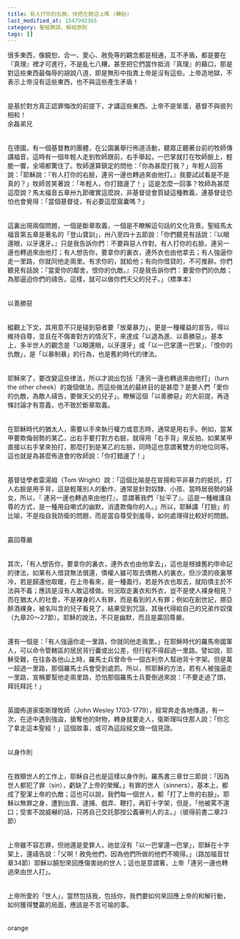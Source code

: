 ```yaml
---
title: 有人打你的右臉，快把左臉迎上嗎 (轉貼)
last_modified_at: 1547992365
category: 聖經無誤、解經原則
tags: []
---
```


很多東西，像饒恕、合一、愛心、赦免等的觀念都是相通，互不矛盾，都是要在『真理』裡才可進行，不是亂七八糟，甚至把它們當作抵消『真理』的藉口，那是對這些東西最侮辱的胡說八道，即是無形中指責上帝是沒有這些。上帝造地獄，不表示上帝沒有這些東西，也不與這些產生矛盾！<br><br><br>是基於對方真正認罪悔改的前提下，才講這些東西。上帝不是笨蛋，基督不與彼列相和！<br><!--more-->余磊弟兄<br><br><br>在德國，有一個基督教的團體，在公園裏舉行佈道活動，聽眾正聽著台前的牧師傳講福音，這時有一個年輕人走到牧師跟前，右手舉起，一巴掌就打在牧師臉上，輕脆一響，全場都驚住了。牧師還算鎮定的問他：「你為甚麼打我？」年輕人回答說：「耶穌說：『有人打你的右臉，連另一邊也轉過來由他打。』我要試試看是不是真的？」牧師苦笑著說：「年輕人，你打錯邊了！」這是怎麼一回事？牧師為甚麼這麼說？馬太福音五章卅九節確實這麼說，非基督徒會質疑這種教義，連基督徒恐怕也會覺得：「當個基督徒，有必要這麼窩囊嗎？」<br><br><br>這裏出現兩個問題，一個是斷章取義，一個是不瞭解這句話的文化背景。聖經馬太福音第五章是著名的「登山寶訓」，卅八至四十五節說：「你們聽見有話說：『以眼還眼，以牙還牙。』只是我告訴你們：不要與惡人作對。有人打你的右臉，連另一邊也轉過來由他打；有人想告你，要拿你的裏衣，連外衣也由他拿去；有人強逼你走一里路，你就同他走兩里。有求你的，就給他；有向你借貸的，不可推辭。你們聽見有話說：『當愛你的鄰舍，恨你的仇敵。』只是我告訴你們：要愛你們的仇敵；為那逼迫你們的禱告。這樣，就可以做你們天父的兒子。」（標準本）<br><br><br>以善勝惡<br><br><br>縱觀上下文，其用意不只是碰到惡者要「放棄暴力」，更是一種權益的宣告，得以維持自尊，並且在不傷害對方的情況下，來達成「以退為進、以善勝惡」。基本上，多半世人的觀念是「以眼還眼，以牙還牙」或「以一巴掌還一巴掌」、「恨你的仇敵」，是「以暴制暴」的行為，也是舊約時代的律法。<br><br><br>耶穌來了，要改變這些律法，所以才說出包括「連另一邊也轉過來由他打」（turn the other cheek）的幾個做法，而這些做法的最終目的是甚麼？是要人們「愛你的仇敵，為敵人禱告，要做天父的兒子」。瞭解這個「以善勝惡」的大前提，再逐條討論才有意義，也不致於斷章取義。<br><br><br>在耶穌時代的猶太人，需要以手來執行權力或意志時，通常是用右手。例如，當某甲要欺侮弱勢的某乙，出右手要打對方右臉，就得用「右手背」來反拍。如果某甲直接以右手掌來拍打，那麼打到是某乙的左臉，同時這也意謂著雙方的地位同等。這也就是為甚麼佈道會的牧師說：「你打錯邊了！」<br><br><br>基督徒學者雷湯姆（Tom Wright）說：「這個比喻是在宣揚和平非暴力的抵抗，打人右臉是用手背，這是輕蔑別人的動作，通常是針對奴隸、小孩、當時居弱勢的婦女，所以，『 連另一邊也轉過來由他打』，意謂著我們『扯平了』。這是一種維護自尊的方式，是一種用自嘲式的幽默，消遣欺侮你的人。」所以，耶穌講「打臉」的比喻，不是指自我防衛的問題，而是當自尊受到羞辱，如何處理得比較好的問題。<br><br><br>贏回尊嚴<br><br><br>其次，「有人想告你，要拿你的裏衣，連外衣也由他拿去」，這也是根據舊約申命記的律法，如果有人借貸無法償還，債權人雖可取去債務人的裏衣，但沙漠的夜裏寒冷，若是歸還他取暖，在上帝看來，是一種義行。若是外衣也取去，就陷債主於不法與不義；應該是沒有人敢這樣做。何況取走裏衣和外衣，豈不是使人裸身相見？而在猶太人的社會，不是裸身的人有罪，而是看到的人有罪；例如在創世記，挪亞醉酒裸身，被名叫含的兒子看見了，結果受到咒詛，其後代得給自己的兄弟作奴僕（九章20～27節）。耶穌的說法，不只是幽默，而且是贏回尊嚴。<br><br><br>還有一個是：「有人強逼你走一里路，你就同他走兩里。」在耶穌時代的羅馬帝國軍人，可以命令管轄區的居民背行囊或出公差，但行程不得超過一里路。譬如說，耶穌受難，在往各各他山上時，羅馬士兵曾命令一個古利奈人幫祂背十字架。但是萬一超過一里路，那個羅馬士兵會受到處罰。所以，照耶穌的方法，若有人被強逼走一里路，宣稱要幫他走兩里路，恐怕那個羅馬士兵要倒過來說：「不要走過了頭，拜託拜託！」<br><br><br>英國佈道家衛斯理牧師（John Wesley 1703-1779），經常奔走各地傳道，有一次，在途中遇到強盜，搶奪他的財物，轉身就要走人，衛斯理叫住那人說：「你忘了拿走這本聖經！」這個故事，或可為這段經文做一個見證。<br><br><br>以身作則<br><br><br>在救贖世人的工作上，耶穌自己也是這樣以身作則。羅馬書三章廿三節說：「因為世人都犯了罪（sin），虧缺了上帝的榮耀。」有罪的世人（sinners），基本上，都成了聖潔上帝的仇敵；這也可以說，我們每一個世人，都「打了上帝的右臉」。耶穌以無罪之身，遭到出賣、逮捕、戲弄、鞭打，再釘十字架，但是，「他被罵不還口；受害不說威嚇的話，只將自己交託那按公義審判人的主。」（彼得前書二章23節）<br><br><br>上帝雖不容忍罪，但祂還是愛罪人，祂並沒有「以一巴掌還一巴掌」，耶穌在十字架上，還禱告說：「父啊！赦免他們，因為他們所做的他們不曉得。」（路加福音廿章34節）耶穌以饒恕來回應傷害祂的世人；這也是意謂著，上帝「連另一邊也轉過來由世人打」。<br><br><br>上帝所愛的「世人」，當然包括我，包括你，我們要如何來回應上帝的和解行動，如何獲得雙贏的局面，應該是不言可喻的事。<br><br><br>orange
